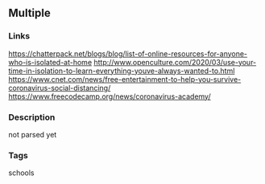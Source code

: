 ## Multiple

### Links
https://chatterpack.net/blogs/blog/list-of-online-resources-for-anyone-who-is-isolated-at-home
http://www.openculture.com/2020/03/use-your-time-in-isolation-to-learn-everything-youve-always-wanted-to.html
https://www.cnet.com/news/free-entertainment-to-help-you-survive-coronavirus-social-distancing/
https://www.freecodecamp.org/news/coronavirus-academy/

### Description
not parsed yet

### Tags
schools
